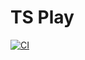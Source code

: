 # TS Play

[![CI](https://github.com/toshi61017891-cmyk/ts-play/actions/workflows/ci.yml/badge.svg)](https://github.com/toshi61017891-cmyk/ts-play/actions/workflows/ci.yml)
